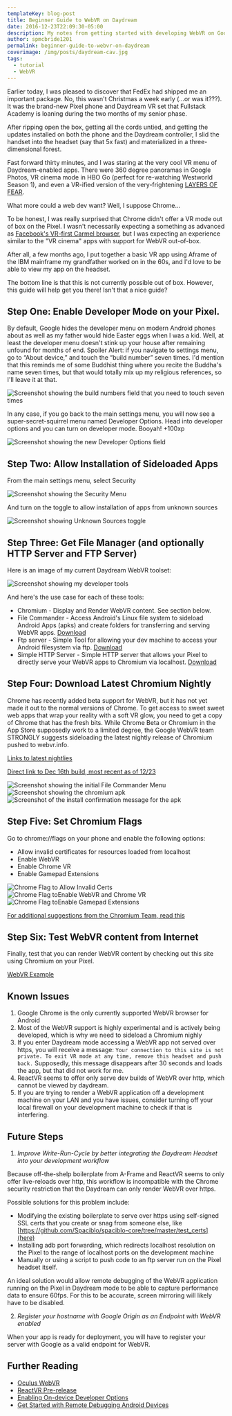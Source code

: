 ```yaml
---
templateKey: blog-post
title: Beginner Guide to WebVR on Daydream
date: 2016-12-23T22:09:30-05:00
description: My notes from getting started with developing WebVR on Google Daydream
author: spmcbride1201
permalink: beginner-guide-to-webvr-on-daydream
coverimage: /img/posts/daydream-cav.jpg
tags:
  - tutorial
  - WebVR
---
```


Earlier today, I was pleased to discover that FedEx had shipped me an important package. No, this wasn't Christmas a week early (...or was it???). It was the brand-new Pixel phone and Daydream VR set that Fullstack Academy is loaning during the two months of my senior phase.

After ripping open the box, getting all the cords untied, and getting the updates installed on both the phone and the Daydream controller, I slid the handset into the headset (say that 5x fast) and materialized in a three-dimensional forest.

Fast forward thirty minutes, and I was staring at the very cool VR menu of Daydream-enabled apps. There were 360 degree panoramas in Google Photos, VR cinema mode in HBO Go (perfect for re-watching Westworld Season 1), and even a VR-ified version of the very-frightening [LAYERS OF FEAR](http://uploadvr.com/layers-fear-coming-daydream-year/).

What more could a web dev want? Well, I suppose Chrome...

To be honest, I was really surprised that Chrome didn't offer a VR mode out of box on the Pixel. I wasn't necessarily expecting a something as advanced as [Facebook's VR-first Carmel browser](https://techcrunch.com/2016/10/06/oculus-webvr/), but I was expecting an experience similar to the "VR cinema" apps with support for WebVR out-of-box.

After all, a few months ago, I put together a basic VR app using Aframe of the IBM mainframe my grandfather worked on in the 60s, and I'd love to be able to view my app on the headset.

The bottom line is that this is not currently possible out of box. However, this guide will help get you there! Isn't that a nice guide?

## Step One: Enable Developer Mode on your Pixel.

By default, Google hides the developer menu on modern Android phones about as well as my father would hide Easter eggs when I was a kid. Well, at least the developer menu doesn't stink up your house after remaining unfound for months of end. Spoiler Alert: if you navigate to settings menu, go to “About device,” and touch the “build number” seven times. I'd mention that this reminds me of some Buddhist thing where you recite the Buddha's name seven times, but that would totally mix up my religious references, so I'll leave it at that.

<img alt='Screenshot showing the build numbers field that you need to touch seven times' src='/img/posts/daydream/unlock-developer-options.jpg' style='max-width: 540px;'>

In any case, if you go back to the main settings menu, you will now see a super-secret-squirrel menu named Developer Options. Head into developer options and you can turn on developer mode. Booyah! +100xp

<img alt='Screenshot showing the new Developer Options field' src='/img/posts/daydream/developer-options.jpg' style='max-width: 540px;'>

<!--![Screenshot showing the new Developer Options field](/img/posts/daydream/developer-options.jpg)-->

## Step Two: Allow Installation of Sideloaded Apps

From the main settings menu, select Security

<img alt='Screenshot showing the Security Menu' src='/img/posts/daydream/security-settings.jpg' style='max-width: 540px;'>

And turn on the toggle to allow installation of apps from unknown sources

<img alt='Screenshot showing Unknown Sources toggle' src='/img/posts/daydream/install-from-unknown-sources.jpg' style='max-width: 540px;'>

## Step Three: Get File Manager (and optionally HTTP Server and FTP Server)

Here is an image of my current Daydream WebVR toolset:

<img alt='Screenshot showing my developer tools' src='/img/posts/daydream/current-dev-tools.png' style='max-width: 540px;'>
<!--![Screenshot showing the new Developer Options field](/img/posts/daydream/current-dev-tools.png)-->

And here's the use case for each of these tools:

* Chromium - Display and Render WebVR content. See section below.
* File Commander - Access Android's Linux file system to sideload Android Apps (apks) and create folders for transferring and serving WebVR apps. [Download](https://play.google.com/store/apps/details?id=com.mobisystems.fileman)
* Ftp server - Simple Tool for allowing your dev machine to access your Android filesystem via ftp. [Download](https://play.google.com/store/apps/details?id=com.theolivetree.ftpserver)
* Simple HTTP Server - Simple HTTP server that allows your Pixel to directly serve your WebVR apps to Chromium via localhost. [Download](https://play.google.com/store/apps/details?id=jp.ubi.common.http.server)

## Step Four: Download Latest Chromium Nightly

Chrome has recently added beta support for WebVR, but it has not yet made it out to the normal versions of Chrome. To get access to sweet sweet web apps that wrap your reality with a soft VR glow, you need to get a copy of Chrome that has the fresh bits. While Chrome Beta or Chromium in the App Store supposedly work to a limited degree, the Google WebVR team STRONGLY suggests sideloading the latest nightly release of Chromium pushed to webvr.info.

[Links to latest nightlies](https://webvr.info/get-chrome/)

[Direct link to Dec 16th build, most recent as of 12/23](https://drive.google.com/file/d/0B8dt3TGgfXfiU0RKVGFNLVh0ME0/view?usp=drive_web)

<img alt='Screenshot showing the initial File Commander Menu' src='/img/posts/daydream/file-commander-menu.jpg' style='max-width: 540px;'>
<img alt='Screenshot showing the chromium apk' src='/img/posts/daydream/select-chromium-apk.jpg' style='max-width: 540px;'>
<img alt='Screenshot of the install confirmation message for the apk' src='/img/posts/daydream/install-chromium.jpg' style='max-width: 540px;'>

## Step Five: Set Chromium Flags

Go to chrome://flags on your phone and enable the following options:

* Allow invalid certificates for resources loaded from localhost
* Enable WebVR
* Enable Chrome VR
* Enable Gamepad Extensions

<img alt='Chrome Flag to Allow Invalid Certs' src='/img/posts/daydream/allow-invalid-certs.jpg' style='max-width: 540px;'>
<img alt='Chrome Flag toEnable WebVR and Chrome VR' src='/img/posts/daydream/enable-webvr.jpg' style='max-width: 540px;'>
<img alt='Chrome Flag toEnable Gamepad Extensions' src='/img/posts/daydream/gamepad-extensions.jpg' style='max-width: 540px;'>

[For additional suggestions from the Chromium Team, read this](https://docs.google.com/document/d/1g02qHfX85vSRSOkWm9k33I0b7VuyN79md9U9t6MIa4E/edit)

## Step Six: Test WebVR content from Internet

Finally, test that you can render WebVR content by checking out this site using Chromium on your Pixel.

[WebVR Example](https://threejs.org/examples/webvr_cubes.html)

## Known Issues

1.  Google Chrome is the only currently supported WebVR browser for Android
2.  Most of the WebVR support is highly experimental and is actively being developed, which is why we need to sideload a Chromium nighly
3.  If you enter Daydream mode accessing a WebVR app not served over https, you will receive a message: `Your connection to this site is not private. To exit VR mode at any time, remove this headset and push back.` Supposedly, this message disappears after 30 seconds and loads the app, but that did not work for me.
4.  ReactVR seems to offer only serve dev builds of WebVR over http, which cannot be viewed by daydream.
5.  If you are trying to render a WebVR application off a development machine on your LAN and you have issues, consider turning off your local firewall on your development machine to check if that is interfering.

## Future Steps

1.  _Improve Write-Run-Cycle by better integrating the Daydream Headset into your development workflow_

Because off-the-shelp boilerplate from A-Frame and ReactVR seems to only offer live-reloads over http, this workflow is incompatible with the Chrome security restriction that the Daydream can only render WebVR over https.

Possible solutions for this problem include:

* Modifying the existing boilerplate to serve over https using self-signed SSL certs that you create or snag from someone else, like [https://github.com/Spaciblo/spaciblo-core/tree/master/test_certs](here)
* Installing adb port forwarding, which redirects localhost resolution on the Pixel to the range of localhost ports on the development machine
* Manually or using a script to push code to an ftp server run on the Pixel headset itself.

An ideal solution would allow remote debugging of the WebVR application running on the Pixel in Daydream mode to be able to capture performance data to ensure 60fps. For this to be accurate, screen mirroring will likely have to be disabled.

2.  _Register your hostname with Google Origin as an Endpoint with WebVR enabled_

When your app is ready for deployment, you will have to register your server with Google as a valid endpoint for WebVR.

## Further Reading

* [Oculus WebVR](https://techcrunch.com/2016/10/06/oculus-webvr/)
* [ReactVR Pre-release](https://developer.oculus.com/blog/introducing-the-react-vr-pre-release/)
* [Enabling On-device Developer Options](https://developer.android.com/studio/run/device.html#developer-device-options)
* [Get Started with Remote Debugging Android Devices](https://developers.google.com/web/tools/chrome-devtools/remote-debugging/)
